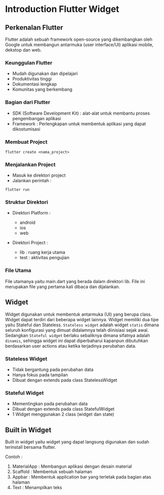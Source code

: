 # Introduction Flutter Widget

## Perkenalan Flutter
Flutter adalah sebuah framework open-source yang dikembangkan oleh Google untuk membangun antarmuka (user interface/UI) aplikasi mobile, dekstop dan web.
### Keunggulan Flutter
- Mudah digunakan dan dipelajari
- Produktivitas tinggi
- Dokumentasi lengkap
- Komunitas yang berkembang
### Bagian dari Flutter
- SDK (Software Development Kit) : alat-alat untuk membantu proses pengembangan aplikasi
- Framework : Perlengkapan untuk membentuk aplikasi yang dapat dikostumisasi
### Membuat Project
```
flutter create <nama_project>
```
### Menjalankan Project
- Masuk ke direktori project
- Jalankan perintah :
```
flutter run
```
### Struktur Direktori
- Direktori Platform : 
    - android
    - ios
    - web

- Direktori Project :
    - lib : ruang kerja utama
    - test : aktivitas pengujian
### File Utama
File utamanya yaitu main.dart yang berada dalam direktori lib. File ini merupakan file yang pertama kali dibaca dan dijalankan.

## Widget
Widget digunakan untuk membentuk antarmuka (UI) yang berupa class. Widget dapat terdiri dari beberapa widget lainnya. 
Widget memiliki dua tipe yaitu Stateful dan Stateless. `Stateless widget` adalah widget `statis` dimana seluruh konfigurasi yang dimuat didalamnya telah diinisiasi sejak awal. Sedangkan `Stateful widget` berlaku sebaliknya dimana sifatnya adalah `dinamis`, sehingga widget ini dapat diperbaharui kapanpun dibutuhkan berdasarkan user actions atau ketika terjadinya perubahan data.
### Stateless Widget
- Tidak bergantung pada perubahan data
- Hanya fokus pada tampilan
- Dibuat dengan extends pada class StatelessWidget
### Stateful Widget
- Mementingkan pada perubahan data
- Dibuat dengan extends pada class StatefulWidget
- 1 Widget menggunakan 2 class (widget dan state)

## Built in Widget
Built in widget yaitu widget yang dapat langsung digunakan dan sudah terinstall bersama flutter.

Contoh :
1. MaterialApp : Membangun aplikasi dengan desain material
2. Scaffold : Membentuk sebuah halaman
3. Appbar : Membentuk application bar yang terletak pada bagian atas halaman
4. Text : Menampilkan teks
